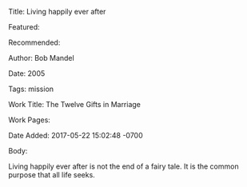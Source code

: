 Title: Living happily ever after

Featured: 

Recommended: 

Author: Bob Mandel

Date: 2005

Tags: mission

Work Title: The Twelve Gifts in Marriage

Work Pages:  

Date Added: 2017-05-22 15:02:48 -0700

Body:

Living happily ever after is not the end of a fairy tale. It is the common purpose that all life seeks. 


